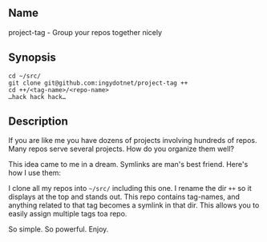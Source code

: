 ## Name

project-tag - Group your repos together nicely

## Synopsis

    cd ~/src/
    git clone git@github.com:ingydotnet/project-tag ++
    cd ++/<tag-name>/<repo-name>
    …hack hack hack…

## Description

If you are like me you have dozens of projects involving hundreds of repos.
Many repos serve several projects. How do you organize them well?

This idea came to me in a dream. Symlinks are man's best friend. Here's how I
use them:

I clone all my repos into `~/src/` including this one. I rename the dir `++` so
it displays at the top and stands out. This repo contains tag-names, and
anything related to that tag becomes a symlink in that dir. This allows you to
easily assign multiple tags toa repo.

So simple. So powerful. Enjoy.
